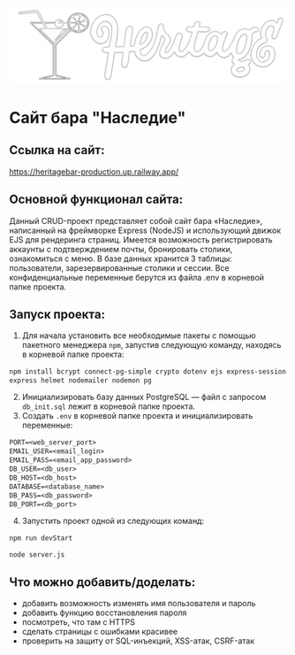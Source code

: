 ![Heritage Bar](/public/img/logo_negate.png)
# Сайт бара "Наследие"
## Ссылка на сайт:
https://heritagebar-production.up.railway.app/
## Основной функционал сайта:
Данный CRUD-проект представляет собой сайт бара «Наследие», написанный на фреймворке Express (NodeJS) и использующий движок EJS для рендеринга страниц. Имеется возможность регистрировать аккаунты с подтверждением почты, бронировать столики, ознакомиться с меню. В базе данных хранится 3 таблицы: пользователи, зарезервированные столики и сессии. Все конфиденциальные переменные берутся из файла .env в корневой папке проекта.
## Запуск проекта:
1. Для начала установить все необходимые пакеты с помощью пакетного менеджера <code>npm</code>, запустив следующую команду, находясь в корневой папке проекта:
```
npm install bcrypt connect-pg-simple crypto dotenv ejs express-session express helmet nodemailer nodemon pg
```
2. Инициализировать базу данных PostgreSQL — файл с запросом <code>db_init.sql</code> лежит в корневой папке проекта.
3. Создать <code>.env</code> в корневой папке проекта и инициализировать переменные:
```env
PORT=<web_server_port>
EMAIL_USER=<email_login>
EMAIL_PASS=<email_app_password>
DB_USER=<db_user>
DB_HOST=<db_host>
DATABASE=<database_name>
DB_PASS=<db_password>
DB_PORT=<db_port>
```
4. Запустить проект одной из следующих команд:
```
npm run devStart
```
```
node server.js
```
## Что можно добавить/доделать:
* добавить возможность изменять имя пользователя и пароль
* добавить функцию восстановления пароля
* посмотреть, что там с HTTPS
* сделать страницы с ошибками красивее
* проверить на защиту от SQL-инъекций, XSS-атак, CSRF-атак
